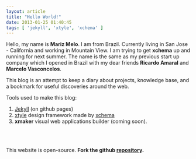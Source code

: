 ```yaml
---
layout: article
title: "Hello World!"
date: 2013-01-25 01:40:45
tags: [ 'jekyll', 'xtyle', 'xchema' ]
---
```

Hello, my name is **Mariz Melo**. I am from Brazil. Currently living in San Jose - California and working in Mountain View. I am trying to get **xchema** up and running for next summer. The name is the same as my previous start up company which I opened in Brazil with my dear friends **Ricardo Amaral** and **Marcelo Vasconcelos**.
    
This blog is an attempt to keep a diary about projects, knowledge base, and a bookmark for useful discoveries around the web.

Tools used to make this blog:

1. [Jekyll](http://jekyllrb.com) (on github pages)
2. [xtyle](http://xtyle.xchema.com) design framework made by [xchema](http://xchema.com)
3. **xmaker** visual web applications builder (coming soon).

<br><br>

This website is open-source. **Fork the github [repository](http://github.com/marizmelo/marizmelo.github.com).**
